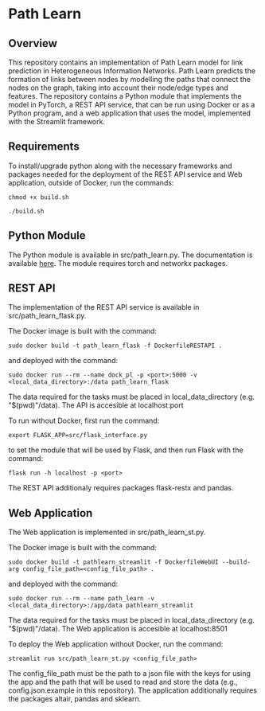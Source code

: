 # Path Learn

## Overview

This repository contains an implementation of Path Learn model for link prediction in Heterogeneous Information Networks. Path Learn predicts the formation of links between nodes by modelling the paths that connect the nodes on the graph, taking into account their node/edge types and features. The repository contains a Python module that implements the model in PyTorch, a REST API service, that can be run using Docker or as a Python program, and a web application that uses the model, implemented with the Streamlit framework.

## Requirements
To install/upgrade python along with the necessary frameworks and packages needed for the deployment of the REST API service and Web application, outside of Docker, run the commands:

```
chmod +x build.sh

./build.sh
```

## Python Module

The Python module is available in src/path_learn.py. The documentation is available [here](https://smartdatalake.github.io/pathlearn/). The module requires torch and networkx packages.


## REST API

The implementation of the REST API service is available in src/path_learn_flask.py.  

The Docker image is built with the command:

```
sudo docker build -t path_learn_flask -f DockerfileRESTAPI .
```

and deployed with the command:


```
sudo docker run --rm --name dock_pl -p <port>:5000 -v <local_data_directory>:/data path_learn_flask
```

The data required for the tasks must be placed in local_data_directory (e.g. "$(pwd)"/data). The API is accesible at localhost:port

To run without Docker, first run the command:

```
export FLASK_APP=src/flask_interface.py
```

to set the module that will be used by Flask, and then run Flask with the command:

```
flask run -h localhost -p <port>
```

The REST API additionaly requires packages flask-restx and pandas.

## Web Application

The Web application is implemented in src/path_learn_st.py.

The Docker image is built with the command:

```
sudo docker build -t pathlearn_streamlit -f DockerfileWebUI --build-arg config_file_path=<config_file_path> .
```

and deployed with the command:


```
sudo docker run --rm --name path_learn -v <local_data_directory>:/app/data pathlearn_streamlit
```

The data required for the tasks must be placed in local_data_directory (e.g. "$(pwd)"/data). The Web application is accesible at localhost:8501

To deploy the Web application without Docker, run the command:

```
streamlit run src/path_learn_st.py <config_file_path>
```

The config_file_path must be the path to a json file with the keys for using the app and the path that will be used to read and store the data (e.g., config.json.example in this repository). The application additionally requires the packages altair, pandas and sklearn.




